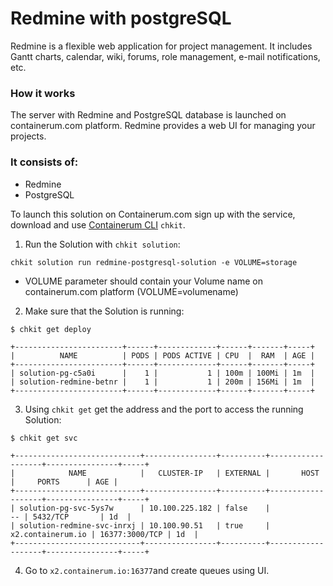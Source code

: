 # Redmine with postgreSQL

Redmine is a flexible web application for project management. It includes Gantt charts, calendar, wiki, forums, role management, e-mail notifications, etc.

### How it works

The server with Redmine and PostgreSQL database is launched on containerum.com platform. Redmine provides a web UI for managing your projects.

### It consists of:

* Redmine
* PostgreSQL


To launch this solution on Containerum.com sign up with the service, download and use [Containerum CLI](https://github.com/containerum/chkit) `chkit`.

1. Run the Solution with `chkit solution`:
```
chkit solution run redmine-postgresql-solution -e VOLUME=storage
```
* VOLUME parameter should contain your Volume name on containerum.com platform (VOLUME=volumename)

2. Make sure that the Solution is running:
```
$ chkit get deploy

+------------------------+------+-------------+------+-------+-----+
|          NAME          | PODS | PODS ACTIVE | CPU  |  RAM  | AGE |
+------------------------+------+-------------+------+-------+-----+
| solution-pg-c5a0i      |    1 |           1 | 100m | 100Mi | 1m  |
| solution-redmine-betnr |    1 |           1 | 200m | 156Mi | 1m  |
+------------------------+------+-------------+------+-------+-----+
```

3. Using `chkit get` get the address and the port to access the running Solution:
```
$ chkit get svc

+----------------------------+----------------+----------+-------------------+----------------+-----+
|            NAME            |   CLUSTER-IP   | EXTERNAL |       HOST        |     PORTS      | AGE |
+----------------------------+----------------+----------+-------------------+----------------+-----+
| solution-pg-svc-5ys7w      | 10.100.225.182 | false    |                -- | 5432/TCP       | 1d  |
| solution-redmine-svc-inrxj | 10.100.90.51   | true     | x2.containerum.io | 16377:3000/TCP | 1d  |
+----------------------------+----------------+----------+-------------------+----------------+-----+
```
4. Go to `x2.containerum.io:16377`and create queues using UI.
